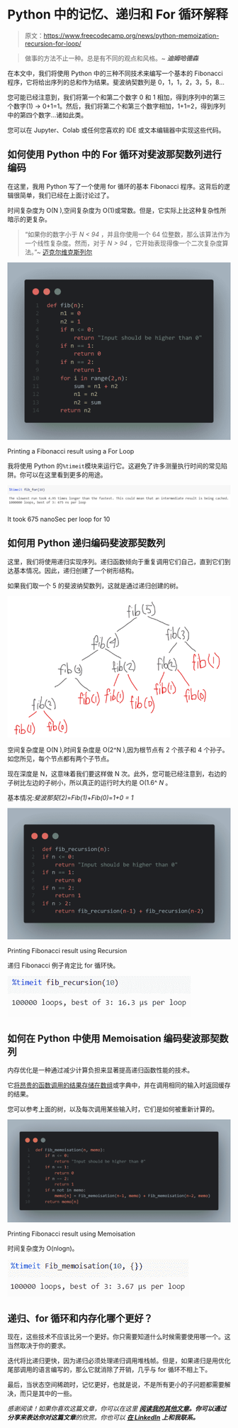 # Python 中的记忆、递归和 For 循环解释

> 原文：<https://www.freecodecamp.org/news/python-memoization-recursion-for-loop/>

> 做事的方法不止一种。总是有不同的观点和风格。~ *****迪姆哈德森*****

在本文中，我们将使用 Python 中的三种不同技术来编写一个基本的 Fibonacci 程序，它将给出序列的总和作为结果。斐波纳契数列是 0，1，1，2，3，5，8...

您可能已经注意到，我们将第一个和第二个数字 0 和 1 相加，得到序列中的第三个数字(1) -> 0+1=1。然后，我们将第二个和第三个数字相加，1+1=2，得到序列中的第四个数字...诸如此类。

您可以在 Jupyter、Colab 或任何您喜欢的 IDE 或文本编辑器中实现这些代码。

## 如何使用 Python 中的 For 循环对斐波那契数列进行编码

在这里，我用 Python 写了一个使用 for 循环的基本 Fibonacci 程序。这背后的逻辑很简单，我们已经在上面讨论过了。

时间复杂度为 O(N ),空间复杂度为 O(1)或常数。但是，它实际上比这种复杂性所暗示的更复杂。

> “如果你的数字小于 *N < 94* ，并且你使用一个 64 位整数，那么该算法作为一个线性复杂度。然而，对于 *N > 94* ，它开始表现得像一个二次复杂度算法。”~ [迈克尔维克斯列尔](https://qr.ae/pNxAka)

![serverCode_foR_1](img/dfd38c9bfbb7150f04dc04623b619623.png)

Printing a Fibonacci result using a For Loop

我将使用 Python 的`%timeit`模块来运行它。这避免了许多测量执行时间的常见陷阱。你可以在这里看到更多的用途。

![serverCode_foR_R_1](img/31f7636a5f0b2b56496995dd5cd76caa.png)

It took 675 nanoSec per loop for 10

## 如何用 Python 递归编码斐波那契数列

这里，我们将使用递归实现序列。递归函数倾向于重复调用它们自己，直到它们到达基本情况。因此，递归创建了一个树形结构。

如果我们取一个 5 的斐波纳契数列，这就是通过递归创建的树。

![serverCode_foR_R2_1](img/120e9359f9e6e2762745a443852a9b48.png)

空间复杂度是 O(N ),时间复杂度是 O(2^N ),因为根节点有 2 个孩子和 4 个孙子。如您所见，每个节点都有两个子节点。

现在深度是 N，这意味着我们要这样做 N 次。此外，您可能已经注意到，右边的子树比左边的子树小，所以真正的运行时大约是 O(1.6^ *N* 。

基本情况:*斐波那契(2)*=*Fib(1)*+*Fib(0)*=*1+0 = 1*

![serverCode_Recur_op_2](img/b36ca9c52bd7be77279e8297c97bfd2c.png)

Printing Fibonacci result using Recursion

递归 Fibonacci 例子肯定比 for 循环快。

![serverCode_Recur_R_2](img/8976197dab6ffb342bdd7ab9f305e4c0.png)

## 如何在 Python 中使用 Memoisation 编码斐波那契数列

内存优化是一种通过减少计算负担来显著提高递归函数性能的技术。

它[将昂贵的函数调用的结果存储在数组](https://en.wikipedia.org/wiki/Memoization)或字典中，并在调用相同的输入时返回缓存的结果。

您可以参考上面的树，以及每次调用某些输入时，它们是如何被重新计算的。

![serverCode_Memo_op_3](img/695c58efe3976c120cbcc9dad01b1a84.png)

Printing Fibonacci result using Memoisation

时间复杂度为 O(nlogn)。

![serverCode_Memo_R_3](img/50ca36db552b89bfffe7af9200b88404.png)

## 递归、for 循环和内存化哪个更好？

现在，这些技术不应该比另一个更好。你只需要知道什么时候需要使用哪一个。这当然取决于你的要求。

迭代将比递归更快，因为递归必须处理递归调用堆栈帧。但是，如果递归是用优化尾部调用的语言编写的，那么它就消除了开销，几乎与 for 循环不相上下。

最后，当状态空间稀疏时，记忆更好，也就是说，不是所有更小的子问题都需要解决，而只是其中的一些。

*感谢阅读！如果你喜欢这篇文章，你可以在这里 **[阅读我的其他文章](https://medium.com/@divadugar)。**你可以**通过分享来表达你对这篇文章**的欣赏。你也可以 **[在 LinkedIn](https://www.linkedin.com/in/divadugar) 上和我联系。***